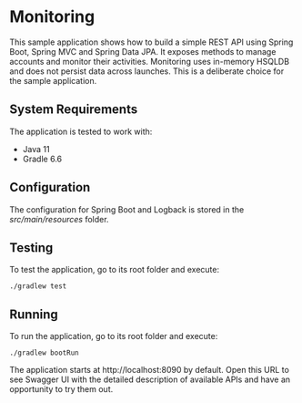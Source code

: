 # Monitoring

This sample application shows how to build a simple REST API using Spring Boot, Spring MVC and
Spring Data JPA. It exposes methods to manage accounts and monitor their activities. Monitoring uses in-memory
HSQLDB and does not persist data across launches. This is a deliberate choice for the sample application.

## System Requirements

The application is tested to work with:

* Java 11
* Gradle 6.6

## Configuration

The configuration for Spring Boot and Logback is stored in the *src/main/resources* folder.

## Testing

To test the application, go to its root folder and execute:

    ./gradlew test

## Running

To run the application, go to its root folder and execute:

    ./gradlew bootRun 

The application starts at http://localhost:8090 by default. Open this URL to see Swagger UI with the detailed
description of available APIs and have an opportunity to try them out.
